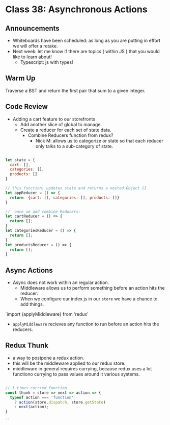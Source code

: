 # Class 38: Asynchronous Actions

## Announcements

* Whiteboards have been scheduled: as long  as you are putting in effort we will offer a retake.
* Next week: let me know if there are topics ( within JS ) that you would like to learn about!
  * Typescript: js with types!

## Warm Up

Traverse a BST and return the first pair that sum to a given integer.

## Code Review

* Adding a cart feature to our storefronts
  * Add another slice of global to manage.
  * Create a reducer for each set of state data.
    * Combine Reducers function from redux?
      * Nick M: allows us to categorize or state so that each reducer only talks to a sub-category of state.

```javascript

let state = {
  cart: [],
  categories: [],
  products: []
}

// this function: updates state and returns a nested Object {}
let appReducer = () => {
  return  {cart: [], categories: [], products: []}
}

//  once we add combine Reducers:
let cartReducer = () => {
  return [];
}
let categoriesReducer = () => {
  return [];
}
let productsReducer = () => {
  return [];
}

```

## Async Actions

* Async does not work within an regular action.
  * Middleware allows us to perform something before an action hits the reducer:
  * When we configure our index.js in our `store` we have a chance to add things.

`import {applyMiddleware} from 'redux'

* `applyMiddleware` recieves any function to run before an action hits the reducers.

## Redux Thunk

* a way to postpone a redux action.
* this will be the middleware applied to our redux store.
* middleware in general requires currying, because redux uses a lot functiono currying to pass values around it various systems.

```javascript

// 3 times curried function
const thunk = store => next => action => {
  typeof action === 'function'
    ? action(store.dispatch, store.getState)
    : next(action);
}

``
